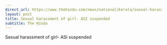 ```yaml
---
direct_url: https://www.thehindu.com/news/national/kerala/sexual-harassment-of-girl-asi-suspended/article66128982.ece
layout: post
title: Sexual harassment of girl- ASI suspended
subtitle: The Hindu
---
```


Sexual harassment of girl- ASI suspended